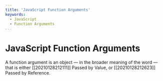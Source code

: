 ```yaml
---
title: 'JavaScript Function Arguments'
keywords:
  - JavaScript
  - Function Arguments
...
```


# JavaScript Function Arguments
A function argument is an object — in the broader meaning of the word — that is either [[20210128212111]] Passed by Value, or [[20210128212623]] Passed by Reference.